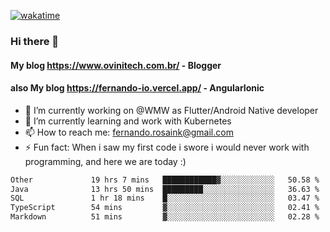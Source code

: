 [![wakatime](https://wakatime.com/badge/user/d5892087-17e6-46ab-8384-91a71a9b88d8.svg)](https://wakatime.com/@d5892087-17e6-46ab-8384-91a71a9b88d8)
### Hi there 👋

#### My blog https://www.ovinitech.com.br/ - Blogger
#### also My blog https://fernando-io.vercel.app/ - AngularIonic

- 🔭 I’m currently working on @WMW as Flutter/Android Native developer
- 🌱 I’m currently learning and work with Kubernetes
- 📫 How to reach me: fernando.rosaink@gmail.com 
- ⚡ Fun fact: When i saw my first code i swore i would never work with programming, and here we are today :)

<!--START_SECTION:waka-->

```txt
Other             19 hrs 7 mins   ████████████▓░░░░░░░░░░░░   50.58 %
Java              13 hrs 50 mins  █████████░░░░░░░░░░░░░░░░   36.63 %
SQL               1 hr 18 mins    █░░░░░░░░░░░░░░░░░░░░░░░░   03.47 %
TypeScript        54 mins         ▓░░░░░░░░░░░░░░░░░░░░░░░░   02.41 %
Markdown          51 mins         ▓░░░░░░░░░░░░░░░░░░░░░░░░   02.28 %
```

<!--END_SECTION:waka-->
